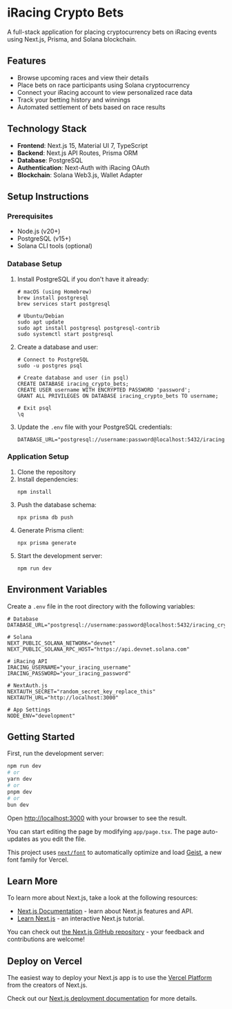# iRacing Crypto Bets

A full-stack application for placing cryptocurrency bets on iRacing events using Next.js, Prisma, and Solana blockchain.

## Features

- Browse upcoming races and view their details
- Place bets on race participants using Solana cryptocurrency
- Connect your iRacing account to view personalized race data
- Track your betting history and winnings
- Automated settlement of bets based on race results

## Technology Stack

- **Frontend**: Next.js 15, Material UI 7, TypeScript
- **Backend**: Next.js API Routes, Prisma ORM
- **Database**: PostgreSQL
- **Authentication**: Next-Auth with iRacing OAuth
- **Blockchain**: Solana Web3.js, Wallet Adapter

## Setup Instructions

### Prerequisites

- Node.js (v20+)
- PostgreSQL (v15+)
- Solana CLI tools (optional)

### Database Setup

1. Install PostgreSQL if you don't have it already:
   ```
   # macOS (using Homebrew)
   brew install postgresql
   brew services start postgresql

   # Ubuntu/Debian
   sudo apt update
   sudo apt install postgresql postgresql-contrib
   sudo systemctl start postgresql
   ```

2. Create a database and user:
   ```
   # Connect to PostgreSQL
   sudo -u postgres psql

   # Create database and user (in psql)
   CREATE DATABASE iracing_crypto_bets;
   CREATE USER username WITH ENCRYPTED PASSWORD 'password';
   GRANT ALL PRIVILEGES ON DATABASE iracing_crypto_bets TO username;

   # Exit psql
   \q
   ```

3. Update the `.env` file with your PostgreSQL credentials:
   ```
   DATABASE_URL="postgresql://username:password@localhost:5432/iracing_crypto_bets"
   ```

### Application Setup

1. Clone the repository
2. Install dependencies:
   ```
   npm install
   ```
3. Push the database schema:
   ```
   npx prisma db push
   ```
4. Generate Prisma client:
   ```
   npx prisma generate
   ```
5. Start the development server:
   ```
   npm run dev
   ```

## Environment Variables

Create a `.env` file in the root directory with the following variables:

```
# Database
DATABASE_URL="postgresql://username:password@localhost:5432/iracing_crypto_bets"

# Solana
NEXT_PUBLIC_SOLANA_NETWORK="devnet"
NEXT_PUBLIC_SOLANA_RPC_HOST="https://api.devnet.solana.com"

# iRacing API
IRACING_USERNAME="your_iracing_username"
IRACING_PASSWORD="your_iracing_password"

# NextAuth.js
NEXTAUTH_SECRET="random_secret_key_replace_this"
NEXTAUTH_URL="http://localhost:3000"

# App Settings
NODE_ENV="development"
```

## Getting Started

First, run the development server:

```bash
npm run dev
# or
yarn dev
# or
pnpm dev
# or
bun dev
```

Open [http://localhost:3000](http://localhost:3000) with your browser to see the result.

You can start editing the page by modifying `app/page.tsx`. The page auto-updates as you edit the file.

This project uses [`next/font`](https://nextjs.org/docs/app/building-your-application/optimizing/fonts) to automatically optimize and load [Geist](https://vercel.com/font), a new font family for Vercel.

## Learn More

To learn more about Next.js, take a look at the following resources:

- [Next.js Documentation](https://nextjs.org/docs) - learn about Next.js features and API.
- [Learn Next.js](https://nextjs.org/learn) - an interactive Next.js tutorial.

You can check out [the Next.js GitHub repository](https://github.com/vercel/next.js) - your feedback and contributions are welcome!

## Deploy on Vercel

The easiest way to deploy your Next.js app is to use the [Vercel Platform](https://vercel.com/new?utm_medium=default-template&filter=next.js&utm_source=create-next-app&utm_campaign=create-next-app-readme) from the creators of Next.js.

Check out our [Next.js deployment documentation](https://nextjs.org/docs/app/building-your-application/deploying) for more details.
